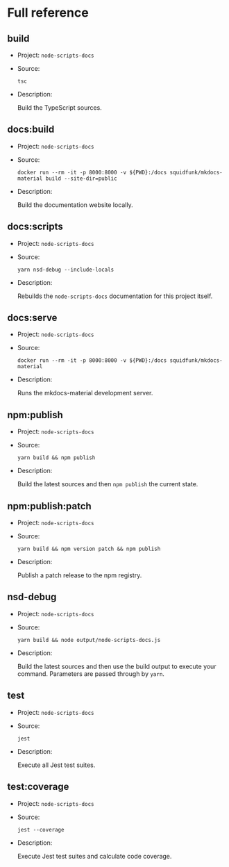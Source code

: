 # Full reference

## build

-   Project: `node-scripts-docs`
-   Source:

    ```shell
    tsc
    ```

-   Description:

    Build the TypeScript sources.

## docs:build

-   Project: `node-scripts-docs`
-   Source:

    ```shell
    docker run --rm -it -p 8000:8000 -v ${PWD}:/docs squidfunk/mkdocs-material build --site-dir=public
    ```

-   Description:

    Build the documentation website locally.

## docs:scripts

-   Project: `node-scripts-docs`
-   Source:

    ```shell
    yarn nsd-debug --include-locals
    ```

-   Description:

    Rebuilds the `node-scripts-docs` documentation for this project itself.

## docs:serve

-   Project: `node-scripts-docs`
-   Source:

    ```shell
    docker run --rm -it -p 8000:8000 -v ${PWD}:/docs squidfunk/mkdocs-material
    ```

-   Description:

    Runs the mkdocs-material development server.

## npm:publish

-   Project: `node-scripts-docs`
-   Source:

    ```shell
    yarn build && npm publish
    ```

-   Description:

    Build the latest sources and then `npm publish` the current state.

## npm:publish:patch

-   Project: `node-scripts-docs`
-   Source:

    ```shell
    yarn build && npm version patch && npm publish
    ```

-   Description:

    Publish a patch release to the npm registry.

## nsd-debug

-   Project: `node-scripts-docs`
-   Source:

    ```shell
    yarn build && node output/node-scripts-docs.js
    ```

-   Description:

    Build the latest sources and then use the build output to execute your command. Parameters are passed through by `yarn`.

## test

-   Project: `node-scripts-docs`
-   Source:

    ```shell
    jest
    ```

-   Description:

    Execute all Jest test suites.

## test:coverage

-   Project: `node-scripts-docs`
-   Source:

    ```shell
    jest --coverage
    ```

-   Description:

    Execute Jest test suites and calculate code coverage.
